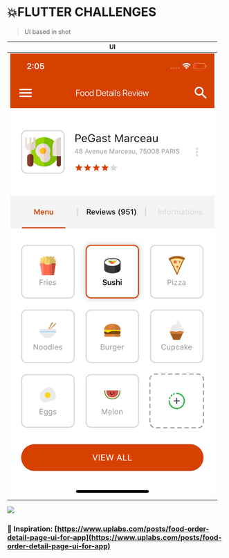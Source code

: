 # 💥FLUTTER CHALLENGES

> UI based in shot



|UI|
|--|
|<img src='https://github.com/arleyhr/flutter_challenges/blob/develop/lib/apps/restaurant_details_review/screenshots/screen.png?raw=true' />

<img src='https://assets.materialup.com/uploads/409ec980-081b-4b81-b264-201734858b4b/preview.jpg' />


### 🌌 Inspiration: [https://www.uplabs.com/posts/food-order-detail-page-ui-for-app](https://www.uplabs.com/posts/food-order-detail-page-ui-for-app)